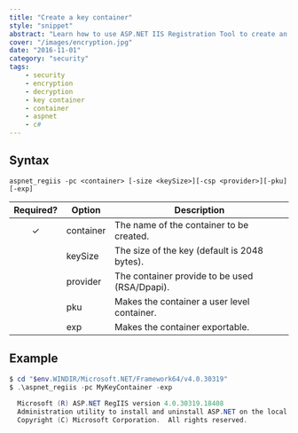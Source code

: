 ```yaml
---
title: "Create a key container"
style: "snippet"
abstract: "Learn how to use ASP.NET IIS Registration Tool to create an RSA public/private key pair in the specified container."
cover: "/images/encryption.jpg"
date: "2016-11-01"
category: "security"
tags:
    - security
    - encryption
    - decryption
    - key container
    - container
    - aspnet
    - c#
---
```


<!-- start:abstract -->

## Syntax

```
aspnet_regiis -pc <container> [-size <keySize>][-csp <provider>][-pku][-exp]
```

|   Required?   | Option    | Description                                   |
| :-----------: | --------- | --------------------------------------------- |
|   &#10003;    | container | The name of the container to be created.      |
|               | keySize   | The size of the key (default is 2048 bytes).  |
|               | provider  | The container provide to be used (RSA/Dpapi). |
|               | pku       | Makes the container a user level container.   |
|               | exp       | Makes the container exportable.               |  

<!-- end:abstract -->

## Example

```powershell
$ cd "$env.WINDIR/Microsoft.NET/Framework64/v4.0.30319"
$ .\aspnet_regiis -pc MyKeyContainer -exp
  
  Microsoft (R) ASP.NET RegIIS version 4.0.30319.18408
  Administration utility to install and uninstall ASP.NET on the local machine.
  Copyright (C) Microsoft Corporation.  All rights reserved.


```
